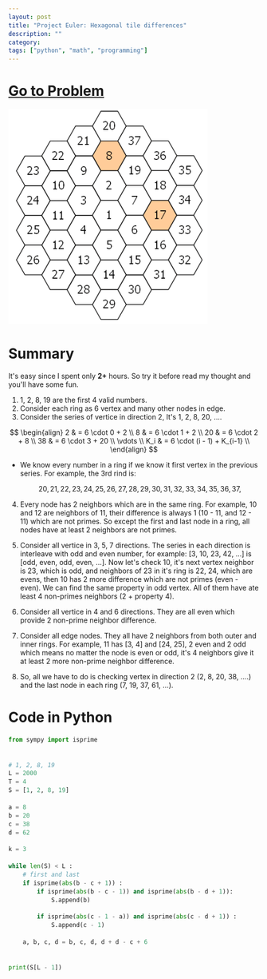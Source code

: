 ```yaml
---
layout: post
title: "Project Euler: Hexagonal tile differences"
description: ""
category:
tags: ["python", "math", "programming"]
---
```


# [Go to Problem](https://projecteuler.net/problem=128)

![hexagon](/assets/images/misc-005-project-euler-128.gif)

# Summary

It's easy since I spent only **2+** hours. So try it before read my thought and you'll have some fun.

1. 1, 2, 8, 19 are the first 4 valid numbers.
2. Consider each ring as 6 vertex and many other nodes in edge.
3. Consider the series of vertice in direction 2, It's 1, 2, 8, 20, ....

  $$
    \begin{align}
    2  & = 6 \cdot 0 + 2 \\
    8  & = 6 \cdot 1 + 2 \\
    20 & = 6 \cdot 2 + 8 \\
    38 & = 6 \cdot 3 + 20 \\
    \vdots \\
    K_i & = 6 \cdot (i - 1) + K_{i-1} \\
    \end{align}
  $$

* We know every number in a ring if we know it first vertex in the previous series. For
example, the 3rd rind is:

  $$
  20, 21, 22,
  23, 24, 25,
  26, 27, 28,
  29, 30, 31,
  32, 33, 34,
  35, 36, 37,
  $$

4. Every node has 2 neighbors which are in the same ring. For example, 10 and 12 are
neighbors of 11, their difference is always 1 (10 - 11, and 12 - 11) which are not primes.
So except the first and last node in a ring, all nodes have at least 2 neighbors are not primes.

5. Consider all vertice in 3, 5, 7 directions. The series in each direction is interleave
with odd and even number, for example: [3, 10, 23, 42, ...] is [odd, even, odd, even, ...].
Now let's check 10, it's next vertex neighbor is 23, which is odd, and neighbors of 23 in it's ring is 22, 24, which are evens, then 10 has 2 more difference which are not primes (even - even). We can find the same property in odd vertex. All of them have ate least 4 non-primes
neighbors (2 + property 4).

6. Consider all vertice in 4 and 6 directions. They are all even which provide 2 non-prime neighbor difference.

7. Consider all edge nodes. They all have 2 neighbors from both outer and inner rings. For example, 11 has [3, 4] and [24, 25], 2 even and 2 odd which means no matter the node
is even or odd, it's 4 neighbors give it at least 2 more non-prime neighbor difference.

8. So, all we have to do is checking vertex in direction 2 (2, 8, 20, 38, ....) and the last
node in each ring (7, 19, 37, 61, ...).


# Code in Python

~~~ python
from sympy import isprime


# 1, 2, 8, 19
L = 2000
T = 4
S = [1, 2, 8, 19]

a = 8
b = 20
c = 38
d = 62

k = 3

while len(S) < L :
    # first and last
    if isprime(abs(b - c + 1)) :
        if isprime(abs(b - c - 1)) and isprime(abs(b - d + 1)):
            S.append(b)

        if isprime(abs(c - 1 - a)) and isprime(abs(c - d + 1)) :
            S.append(c - 1)

    a, b, c, d = b, c, d, d + d - c + 6


print(S[L - 1])
~~~
